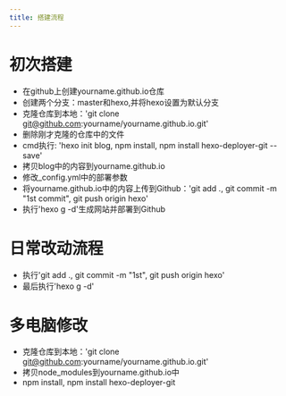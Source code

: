 ```yaml
---
title: 搭建流程
---
```

# 初次搭建
* 在github上创建yourname.github.io仓库
* 创建两个分支：master和hexo,并将hexo设置为默认分支
* 克隆仓库到本地：'git clone git@github.com:yourname/yourname.github.io.git'
* 删除刚才克隆的仓库中的文件
* cmd执行: 'hexo init blog, npm install, npm install hexo-deployer-git --save'
* 拷贝blog中的内容到yourname.github.io
* 修改_config.yml中的部署参数
* 将yourname.github.io中的内容上传到Github：'git add ., git commit -m "1st commit", git push origin hexo'
* 执行'hexo g -d'生成网站并部署到Github

# 日常改动流程
* 执行'git add ., git commit -m "1st", git push origin hexo'
* 最后执行'hexo g -d'

# 多电脑修改
* 克隆仓库到本地：'git clone git@github.com:yourname/yourname.github.io.git'
* 拷贝node_modules到yourname.github.io中
* npm install, npm install hexo-deployer-git